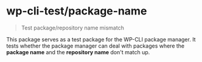 wp-cli-test/package-name
========================

> Test package/repository name mismatch

This package serves as a test package for the WP-CLI package manager. It tests whether the package manager can deal with packages where the **package name** and the **repository name** don't match up.
